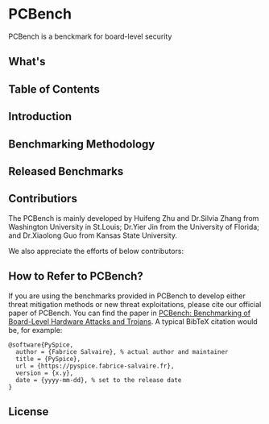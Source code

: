 # PCBench

PCBench is a benckmark for board-level security

## What's 

## Table of Contents

## Introduction

## Benchmarking Methodology

## Released Benchmarks

## Contributiors
The PCBench is mainly developed by Huifeng Zhu and Dr.Silvia Zhang from Washington University in St.Louis; Dr.Yier Jin from the University of Florida; and Dr.Xiaolong Guo from Kansas State University.

We also appreciate the efforts of below contributors: 

## How to Refer to PCBench?
If you are using the benchmarks provided in PCBench to develop either threat mitigation methods or new threat exploitations, please cite our official paper of PCBench. 
You can find the paper in [PCBench: Benchmarking of Board-Level Hardware Attacks and Trojans]().
A typical BibTeX citation would be, for example:
```
@software{PySpice,
  author = {Fabrice Salvaire}, % actual author and maintainer
  title = {PySpice},
  url = {https://pyspice.fabrice-salvaire.fr},
  version = {x.y},
  date = {yyyy-mm-dd}, % set to the release date
}
```

## License
